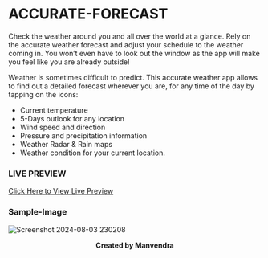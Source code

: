 # ACCURATE-FORECAST
Check the weather around you and all over the world at a glance.
Rely on the accurate weather forecast and adjust your schedule to the weather coming in. You won’t even have to look out the window as the app will make you feel like you are already outside!

Weather is sometimes difficult to predict. This accurate weather app allows to find out a detailed forecast wherever you are, for any time of the day by tapping on the icons:
- Current temperature
- 5-Days outlook for any location
- Wind speed and direction
- Pressure and precipitation information 
- Weather Radar & Rain maps
- Weather condition for your current location.

### LIVE PREVIEW
[Click Here to View Live Preview](https://accurate-forecast.netlify.app/)

### Sample-Image
![Screenshot 2024-08-03 230208](https://github.com/user-attachments/assets/0f179855-2499-433a-8da2-9754c90874af)

<p align="center"><b>Created by Manvendra</b></p>

